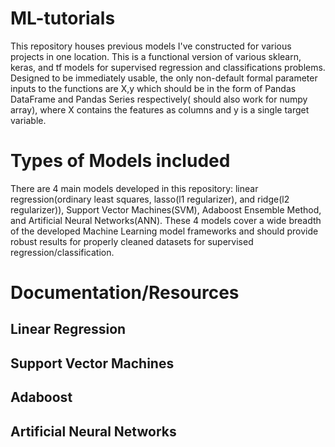 # ML-tutorials
This repository houses previous models I've constructed for various projects in one location. This is a functional version of various sklearn, keras, and tf models for supervised regression and classifications problems. Designed to be immediately usable, the only non-default formal parameter inputs to the functions are X,y which should be in the form of Pandas DataFrame and Pandas Series respectively( should also work for numpy array), where X contains the features as columns and y is a single target variable.

# Types of Models included
There are 4 main models developed in this repository: linear regression(ordinary least squares, lasso(l1 regularizer), and ridge(l2 regularizer)), Support Vector Machines(SVM), Adaboost Ensemble Method, and Artificial Neural Networks(ANN). These 4 models cover a wide breadth of the developed Machine Learning model frameworks and should provide robust results for properly cleaned datasets for supervised regression/classification. 

# Documentation/Resources

## Linear Regression

## Support Vector Machines

## Adaboost

## Artificial Neural Networks
